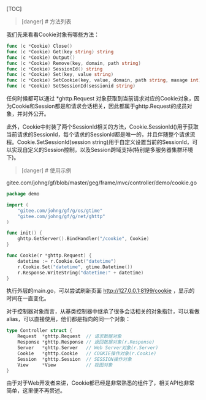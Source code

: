 
[TOC]


>[danger] # 方法列表

我们先来看看Cookie对象有哪些方法：

```go
func (c *Cookie) Close()
func (c *Cookie) Get(key string) string
func (c *Cookie) Output()
func (c *Cookie) Remove(key, domain, path string)
func (c *Cookie) SessionId() string
func (c *Cookie) Set(key, value string)
func (c *Cookie) SetCookie(key, value, domain, path string, maxage int)
func (c *Cookie) SetSessionId(sessionid string)
```
任何时候都可以通过 \*ghttp.Request 对象获取到当前请求对应的Cookie对象，因为Cookie和Session都是和请求会话相关，因此都属于ghttp.Request的成员对象，并对外公开。

此外，Cookie中封装了两个SessionId相关的方法，Cookie.SessionId()用于获取当前请求的SessionId，每个请求的SessionId都是唯一的，并且伴随整个请求流程。Cookie.SetSessionId(session string)用于自定义设置当前的SessionId，可以实现自定义的Session控制，以及Session跨域支持(特别是多服务器集群环境下)。

>[danger] # 使用示例

gitee.com/johng/gf/blob/master/geg/frame/mvc/controller/demo/cookie.go
```go
package demo

import (
    "gitee.com/johng/gf/g/os/gtime"
    "gitee.com/johng/gf/g/net/ghttp"
)

func init() {
    ghttp.GetServer().BindHandler("/cookie", Cookie)
}

func Cookie(r *ghttp.Request) {
    datetime := r.Cookie.Get("datetime")
    r.Cookie.Set("datetime", gtime.Datetime())
    r.Response.WriteString("datetime:" + datetime)
}
```
执行外层的main.go，可以尝试刷新页面 http://127.0.0.1:8199/cookie ，显示的时间在一直变化。


对于控制器对象而言，从基类控制器中继承了很多会话相关的对象指针，可以看做alias，可以直接使用，他们都是指向的同一个对象：
```go
type Controller struct {
    Request  *ghttp.Request  // 请求数据对象
    Response *ghttp.Response // 返回数据对象(r.Response)
    Server   *ghttp.Server   // Web Server对象(r.Server)
    Cookie   *ghttp.Cookie   // COOKIE操作对象(r.Cookie)
    Session  *ghttp.Session  // SESSION操作对象
    View     *View           // 视图对象
}
```

由于对于Web开发者来讲，Cookie都已经是非常熟悉的组件了，相关API也非常简单，这里便不再赘述。
